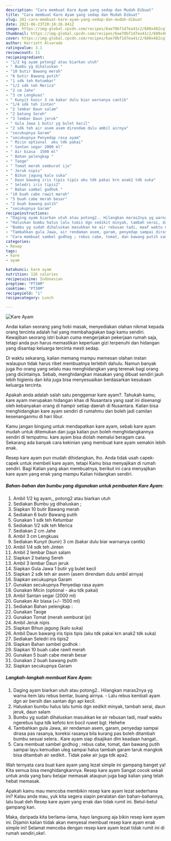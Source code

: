 ```yaml
---
description: "Cara membuat Kare Ayam yang sedap dan Mudah Dibuat"
title: "Cara membuat Kare Ayam yang sedap dan Mudah Dibuat"
slug: 281-cara-membuat-kare-ayam-yang-sedap-dan-mudah-dibuat
date: 2021-06-23T20:10:26.841Z
image: https://img-global.cpcdn.com/recipes/6ae70bf1d7ea41c2/680x482cq70/kare-ayam-foto-resep-utama.jpg
thumbnail: https://img-global.cpcdn.com/recipes/6ae70bf1d7ea41c2/680x482cq70/kare-ayam-foto-resep-utama.jpg
cover: https://img-global.cpcdn.com/recipes/6ae70bf1d7ea41c2/680x482cq70/kare-ayam-foto-resep-utama.jpg
author: Harriett Alvarado
ratingvalue: 3.1
reviewcount: 11
recipeingredient:
- "1/2 kg ayam potong2 atau biarkan utuh"
- " Bumbu yg dihaluskan "
- "10 butir Bawang merah"
- "6 butir Bawang putih"
- "1 sdk teh Ketumbar"
- "1/2 sdk teh Merica"
- "2 cm Jahe"
- "3 cm Lengkuas"
- " Kunyit kunir 3 cm bakar dulu biar warnanya cantik"
- "1/4 sdk teh Jinten"
- "2 lembar Daun salam"
- "2 batang Sereh"
- "3 lembar Daun jeruk"
- " Gula Jawa 1 butir yg bulet kecil"
- "2 sdk teh air asem asem direndam dulu ambil airnya"
- "secukupnya Garam"
- "secukupnya Penyedap rasa ayam"
- " Micin optional  aku tdk pakai"
- " Santan segar 2000 ml"
- " Air biasa  1500 ml"
- " Bahan pelengkap "
- " Taoge"
- " Tomat merah semburat ijo"
- " Jeruk nipis"
- " Bihun jagung kalo suka"
- " Daun bawang iris tipis tipis aku tdk pakai krn anak2 tdk suka"
- " Seledri iris tipis2"
- " Bahan sambel godhok "
- "10 buah cabe rawit merah"
- "5 buah cabe merah besar"
- "2 buah bawang putih"
- "secukupnya Garam"
recipeinstructions:
- "Daging ayam biarkan utuh atau potong2.. Hilangkan maras2nya yg warna item lalu rebus bentar, buang airnya.  Lalu rebus kembali ayam dgn air bersih dan santan dgn api kecil."
- "Haluskan bumbu halus lalu tumis dgn sedikit minyak, tambah serai, daun jeruk, daun salam"
- "Bumbu yg sudah dihaluskan masukkan ke air rebusan tadi, maaf waktu ngerebus lupa tdk kefoto krn bocil ruwet bgt. Hehehe"
- "Tambahkan gula Jawa, air rendaman asem, garam, penyedap sampai dirasa pas rasanya, koreksi rasanya bila kurang pas boleh ditambah bumbu sesuai selera.. Kare ayam siap disajikan dlm keadaan hangat.."
- "Cara membuat sambel godhog ; rebus cabe, tomat, dan bawang putih sampai layu kemudian uleg sampai halus tambah garam taruk mangkok bisa ditambah air sedikit.. Tidak pake air juga tdk apa2."
categories:
- Resep
tags:
- kare
- ayam

katakunci: kare ayam 
nutrition: 126 calories
recipecuisine: Indonesian
preptime: "PT30M"
cooktime: "PT30M"
recipeyield: "1"
recipecategory: Lunch

---
```



![Kare Ayam](https://img-global.cpcdn.com/recipes/6ae70bf1d7ea41c2/680x482cq70/kare-ayam-foto-resep-utama.jpg)

Andai kalian seorang yang hobi masak, menyediakan olahan nikmat kepada orang tercinta adalah hal yang membahagiakan bagi kamu sendiri. Kewajiban seorang istri bukan cuma mengerjakan pekerjaan rumah saja, tetapi anda pun harus memastikan keperluan gizi terpenuhi dan hidangan yang disantap keluarga tercinta mesti sedap.

Di waktu  sekarang, kalian memang mampu memesan olahan instan walaupun tidak harus ribet membuatnya terlebih dahulu. Namun banyak juga lho orang yang selalu mau menghidangkan yang terenak bagi orang yang dicintainya. Sebab, menghidangkan masakan yang dibuat sendiri jauh lebih higienis dan kita juga bisa menyesuaikan berdasarkan kesukaan keluarga tercinta. 



Apakah anda adalah salah satu penggemar kare ayam?. Tahukah kamu, kare ayam merupakan hidangan khas di Nusantara yang saat ini disenangi oleh kebanyakan orang di hampir setiap daerah di Nusantara. Kalian bisa menghidangkan kare ayam sendiri di rumahmu dan boleh jadi camilan kesenanganmu di hari libur.

Kamu jangan bingung untuk mendapatkan kare ayam, sebab kare ayam mudah untuk ditemukan dan juga kalian pun boleh menghidangkannya sendiri di tempatmu. kare ayam bisa diolah memalui beragam cara. Sekarang ada banyak cara kekinian yang membuat kare ayam semakin lebih enak.

Resep kare ayam pun mudah dihidangkan, lho. Anda tidak usah capek-capek untuk membeli kare ayam, tetapi Kamu bisa menyajikan di rumah sendiri. Bagi Kalian yang akan membuatnya, berikut ini cara menyajikan kare ayam yang enak yang mampu Kalian hidangkan sendiri.

<!--inarticleads1-->

##### Bahan-bahan dan bumbu yang digunakan untuk pembuatan Kare Ayam:

1. Ambil 1/2 kg ayam,, potong2 atau biarkan utuh
1. Sediakan  Bumbu yg dihaluskan ;
1. Siapkan 10 butir Bawang merah
1. Sediakan 6 butir Bawang putih
1. Gunakan 1 sdk teh Ketumbar
1. Sediakan 1/2 sdk teh Merica
1. Sediakan 2 cm Jahe
1. Ambil 3 cm Lengkuas
1. Sediakan  Kunyit (kunir) 3 cm (bakar dulu biar warnanya cantik)
1. Ambil 1/4 sdk teh Jinten
1. Ambil 2 lembar Daun salam
1. Siapkan 2 batang Sereh
1. Ambil 3 lembar Daun jeruk
1. Siapkan  Gula Jawa 1 butir yg bulet kecil
1. Siapkan 2 sdk teh air asem (asem direndam dulu ambil airnya)
1. Siapkan secukupnya Garam
1. Gunakan secukupnya Penyedap rasa ayam
1. Gunakan  Micin (optional - aku tdk pakai)
1. Ambil  Santan segar (2000 ml)
1. Gunakan  Air biasa (+/- 1500 ml)
1. Sediakan  Bahan pelengkap :
1. Gunakan  Taoge
1. Gunakan  Tomat (merah semburat ijo)
1. Ambil  Jeruk nipis
1. Siapkan  Bihun jagung (kalo suka)
1. Ambil  Daun bawang iris tipis tipis (aku tdk pakai krn anak2 tdk suka)
1. Sediakan  Seledri iris tipis2
1. Siapkan  Bahan sambel godhok :
1. Siapkan 10 buah cabe rawit merah
1. Gunakan 5 buah cabe merah besar
1. Gunakan 2 buah bawang putih
1. Siapkan secukupnya Garam




<!--inarticleads2-->

##### Langkah-langkah membuat Kare Ayam:

1. Daging ayam biarkan utuh atau potong2.. Hilangkan maras2nya yg warna item lalu rebus bentar, buang airnya.  - Lalu rebus kembali ayam dgn air bersih dan santan dgn api kecil.
1. Haluskan bumbu halus lalu tumis dgn sedikit minyak, tambah serai, daun jeruk, daun salam
1. Bumbu yg sudah dihaluskan masukkan ke air rebusan tadi, maaf waktu ngerebus lupa tdk kefoto krn bocil ruwet bgt. Hehehe
1. Tambahkan gula Jawa, air rendaman asem, garam, penyedap sampai dirasa pas rasanya, koreksi rasanya bila kurang pas boleh ditambah bumbu sesuai selera.. Kare ayam siap disajikan dlm keadaan hangat..
1. Cara membuat sambel godhog ; rebus cabe, tomat, dan bawang putih sampai layu kemudian uleg sampai halus tambah garam taruk mangkok bisa ditambah air sedikit.. Tidak pake air juga tdk apa2.




Wah ternyata cara buat kare ayam yang lezat simple ini gampang banget ya! Kita semua bisa menghidangkannya. Resep kare ayam Sangat cocok sekali untuk anda yang baru belajar memasak ataupun juga bagi kalian yang telah hebat memasak.

Apakah kamu mau mencoba membikin resep kare ayam lezat sederhana ini? Kalau anda mau, yuk kita segera siapin peralatan dan bahan-bahannya, lalu buat deh Resep kare ayam yang enak dan tidak rumit ini. Betul-betul gampang kan. 

Maka, daripada kita berlama-lama, hayo langsung aja bikin resep kare ayam ini. Dijamin kalian tiidak akan menyesal membuat resep kare ayam enak simple ini! Selamat mencoba dengan resep kare ayam lezat tidak rumit ini di rumah sendiri,oke!.

